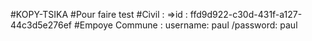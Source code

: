 #KOPY-TSIKA
#Pour faire test
#Civil : =>id  : ffd9d922-c30d-431f-a127-44c3d5e276ef
#Empoye Commune : username: paul /password: paul
